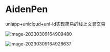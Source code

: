 # AidenPen
uniapp+unicloud+uni-id实现简易的线上文具交易

![image-20230309164909480](C:\Users\Aiden\AppData\Roaming\Typora\typora-user-images\image-20230309164909480.png)

![image-20230309164928637](C:\Users\Aiden\AppData\Roaming\Typora\typora-user-images\image-20230309164928637.png)
